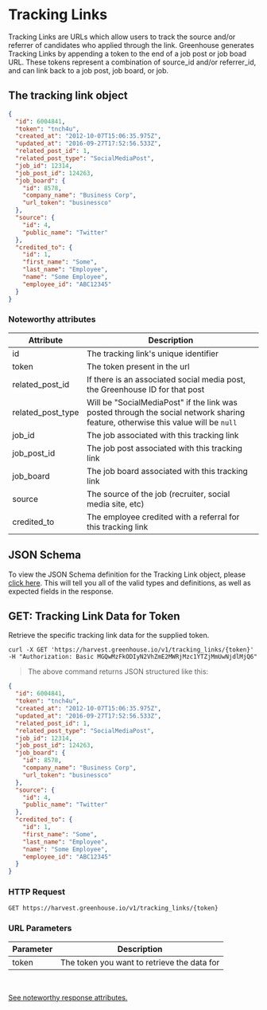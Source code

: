 # Tracking Links

Tracking Links are URLs which allow users to track the source and/or referrer of candidates who applied through the link. Greenhouse generates Tracking Links by appending a token to the end of a job post or job boad URL. These tokens represent a combination of source_id and/or referrer_id, and can link back to a job post, job board, or job.

## The tracking link object

```json
{
  "id": 6004841,
  "token": "tnch4u",
  "created_at": "2012-10-07T15:06:35.975Z",
  "updated_at": "2016-09-27T17:52:56.533Z",
  "related_post_id": 1,
  "related_post_type": "SocialMediaPost",
  "job_id": 12314,
  "job_post_id": 124263,
  "job_board": {
    "id": 8578,
    "company_name": "Business Corp",
    "url_token": "businessco"
  },
  "source": {
    "id": 4,
    "public_name": "Twitter"
  },
  "credited_to": {
    "id": 1,
    "first_name": "Some",
    "last_name": "Employee",
    "name": "Some Employee",
    "employee_id": "ABC12345"
  }
}
```

### Noteworthy attributes

| Attribute | Description |
|-----------|-------------|
| id | The tracking link's unique identifier |
| token | The token present in the url |
| related_post_id | If there is an associated social media post, the Greenhouse ID for that post |
| related_post_type | Will be "SocialMediaPost" if the link was posted through the social network sharing feature, otherwise this value will be `null` |
| job_id | The job associated with this tracking link |
| job_post_id | The job post associated with this tracking link |
| job_board | The job board associated with this tracking link |
| source | The source of the job (recruiter, social media site, etc) |
| credited_to | The employee credited with a referral for this tracking link |

## JSON Schema

To view the JSON Schema definition for the Tracking Link object, please [click here](/schemas/tracking_links.json). This will tell you all of the valid types and definitions, as well as expected fields in the response.


## GET: Tracking Link Data for Token

Retrieve the specific tracking link data for the supplied token.

```shell
curl -X GET 'https://harvest.greenhouse.io/v1/tracking_links/{token}'
-H "Authorization: Basic MGQwMzFkODIyN2VhZmE2MWRjMzc1YTZjMmUwNjdlMjQ6"
```

> The above command returns JSON structured like this:

```json
{
  "id": 6004841,
  "token": "tnch4u",
  "created_at": "2012-10-07T15:06:35.975Z",
  "updated_at": "2016-09-27T17:52:56.533Z",
  "related_post_id": 1,
  "related_post_type": "SocialMediaPost",
  "job_id": 12314,
  "job_post_id": 124263,
  "job_board": {
    "id": 8578,
    "company_name": "Business Corp",
    "url_token": "businessco"
  },
  "source": {
    "id": 4,
    "public_name": "Twitter"
  },
  "credited_to": {
    "id": 1,
    "first_name": "Some",
    "last_name": "Employee",
    "name": "Some Employee",
    "employee_id": "ABC12345"
  }
}
```

### HTTP Request

`GET https://harvest.greenhouse.io/v1/tracking_links/{token}`

### URL Parameters

Parameter | Description
--------- | -----------
token | The token you want to retrieve the data for

<br>

[See noteworthy response attributes.](#the-tracking-link-object)
